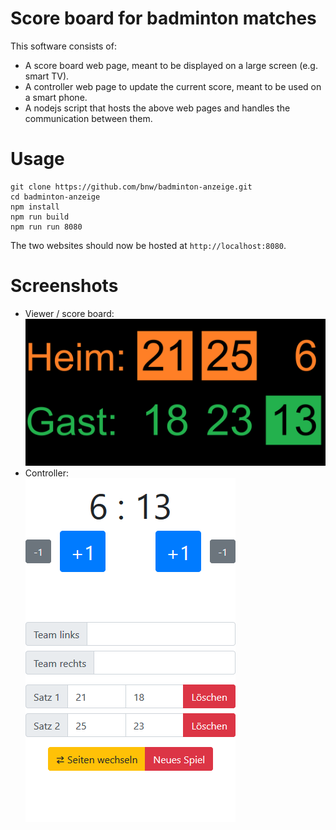 Score board for badminton matches
===

This software consists of:
* A score board web page, meant to be displayed on a large screen (e.g. smart TV).
* A controller web page to update the current score, meant to be used on a smart phone.
* A nodejs script that hosts the above web pages and handles the communication between them.

Usage
===
```
git clone https://github.com/bnw/badminton-anzeige.git
cd badminton-anzeige
npm install
npm run build
npm run run 8080
```
The two websites should now be hosted at `http://localhost:8080`.


Screenshots
===
* Viewer / score board:   
 ![Viewer / score board](https://raw.githubusercontent.com/bnw/badminton-anzeige/master/doc/viewer.png)
* Controller:   
 ![Controller](https://raw.githubusercontent.com/bnw/badminton-anzeige/master/doc/controller.png)
 
 
